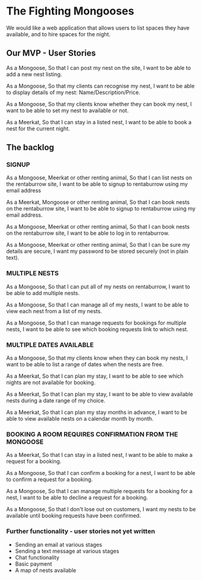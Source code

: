 # The Fighting Mongooses

We would like a web application that allows users to list spaces they have available, and to hire spaces for the night.


## Our MVP - User Stories

As a Mongoose,
So that I can post my nest on the site,
I want to be able to add a new nest listing.  

As a Mongoose,
So that my clients can recognise my nest,
I want to be able to display details of my nest: Name/Description/Price.

As a Mongoose,
So that my clients know whether they can book my nest,
I want to be able to set my nest to available or not.

As a Meerkat,
So that I can stay in a listed nest,
I want to be able to book a nest for the current night.


## The backlog

### SIGNUP

As a Mongoose, Meerkat or other renting animal,
So that I can list nests on the rentaburrow site,
I want to be able to signup to rentaburrow using my email address

As a Meerkat, Mongoose or other renting animal,
So that I can book nests on the rentaburrow site,
I want to be able to signup to rentaburrow using my email address.

As a Mongoose, Meerkat or other renting animal,
So that I can book nests on the rentaburrow site,
I want to be able to log in to rentaburrow.

As a Mongoose, Meerkat or other renting animal,
So that I can be sure my details are secure,
I want my password to be stored securely (not in plain text).

### MULTIPLE NESTS

As a Mongoose,
So that I can put all of my nests on rentaburrow,
I want to be able to add multiple nests.

As a Mongoose,
So that I can manage all of my nests,
I want to be able to view each nest from a list of my nests.

As a Mongoose,
So that I can manage requests for bookings for multiple nests,
I want to be able to see which booking requests link to which nest.

### MULTIPLE DATES AVAILABLE

As a Mongoose,
So that my clients know when they can book my nests,
I want to be able to list a range of dates when the nests are free.

As a Meerkat,
So that I can plan my stay,
I want to be able to see which nights are not available for booking.

As a Meerkat,
So that I can plan my stay,
I want to be able to view available nests during a date range of my choice.

As a Meerkat,
So that I can plan my stay months in advance,
I want to be able to view available nests on a calendar month by month.

### BOOKING A ROOM REQUIRES CONFIRMATION FROM THE MONGOOSE

As a Meerkat,
So that I can stay in a listed nest,
I want to be able to make a request for a booking.

As a Mongoose,
So that I can confirm a booking for a nest,
I want to be able to confirm a request for a booking.

As a Mongoose,
So that I can manage multiple requests for a booking for a nest,
I want to be able to decline a request for a booking.

As a Mongoose,
So that I don't lose out on customers,
I want my nests to be available until booking requests have been confirmed.

### Further functionality - user stories not yet written

- Sending an email at various stages
- Sending a text message at various stages
- Chat functionality
- Basic payment
- A map of nests available
